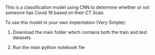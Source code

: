This is a classification model using CNN to determine whether or not someone has Covid 19 based on their CT Scan.

To use this model in your own implentation (Very Simple):

1. Download the main folder which contains both the train and test datasets

2. Run the main python notebook file
